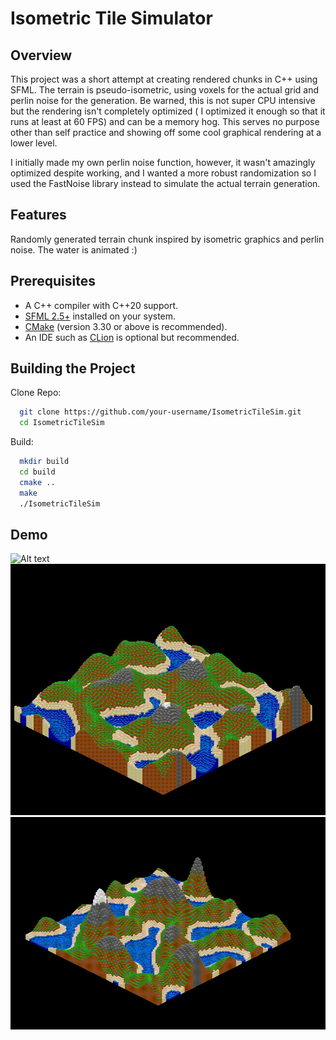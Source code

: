 # Isometric Tile Simulator

## Overview
This project was a short attempt at creating rendered chunks in C++ using SFML. The terrain is pseudo-isometric, using voxels for the actual grid and perlin noise for the generation. Be warned, this is not super CPU intensive but the rendering isn't completely optimized ( I optimized it enough so that it runs at least at 60 FPS) and can be a memory hog. This serves no purpose other than self practice and showing off some cool graphical rendering at a lower level.

I initially made my own perlin noise function, however, it wasn't amazingly optimized despite working, and I wanted a more robust randomization so I used the FastNoise library instead to simulate the actual terrain generation.

## Features
Randomly generated terrain chunk inspired by isometric graphics and perlin noise. The water is animated :)
## Prerequisites
- A C++ compiler with C++20 support.
- [SFML 2.5+](https://www.sfml-dev.org/) installed on your system.
- [CMake](https://cmake.org/) (version 3.30 or above is recommended).
- An IDE such as [CLion](https://www.jetbrains.com/clion/) is optional but recommended.
## Building the Project

Clone Repo:
 ```bash
   git clone https://github.com/your-username/IsometricTileSim.git
   cd IsometricTileSim
```
Build:
```bash
  mkdir build
  cd build
  cmake ..
  make
  ./IsometricTileSim  
```

## Demo
![Alt text](assets/images/terraindemo2.gif)
![Alt text](assets/images/terraindemo3.gif)
![Alt text](assets/images/terraindemo4.gif)